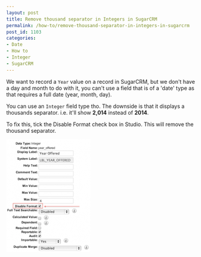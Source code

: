 ```yaml
---
layout: post
title: Remove thousand separator in Integers in SugarCRM
permalink: /how-to/remove-thousand-separator-in-integers-in-sugarcrm
post_id: 1103
categories:
- Date
- How to
- Integer
- SugarCRM
---
```


We want to record a `Year` value on a record in SugarCRM, but we don't have a day and month to do with it, you can't use a field that is of a 'date' type as that requires a full date (year, month, day).

You can use an `Integer` field type tho. The downside is that it displays a thousands separator. i.e. it'll show **2,014** instead of **2014**.

To fix this, tick the Disable Format check box in Studio. This will remove the thousand separator.

[![Screenshot 2014-02-05 13.05.04](/images/Screenshot-2014-02-05-13.05.04-223x300.png)](/images/Screenshot-2014-02-05-13.05.04.png)
